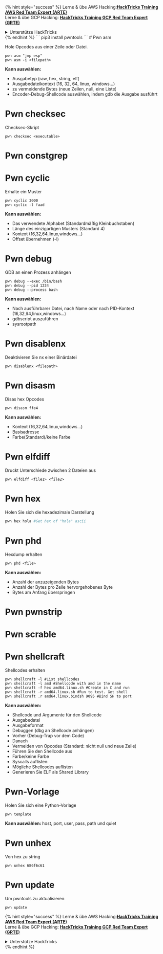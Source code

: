 {% hint style="success" %}
Lerne & übe AWS Hacking:<img src="/.gitbook/assets/arte.png" alt="" data-size="line">[**HackTricks Training AWS Red Team Expert (ARTE)**](https://training.hacktricks.xyz/courses/arte)<img src="/.gitbook/assets/arte.png" alt="" data-size="line">\
Lerne & übe GCP Hacking: <img src="/.gitbook/assets/grte.png" alt="" data-size="line">[**HackTricks Training GCP Red Team Expert (GRTE)**<img src="/.gitbook/assets/grte.png" alt="" data-size="line">](https://training.hacktricks.xyz/courses/grte)

<details>

<summary>Unterstütze HackTricks</summary>

* Überprüfe die [**Abonnementpläne**](https://github.com/sponsors/carlospolop)!
* **Tritt der** 💬 [**Discord-Gruppe**](https://discord.gg/hRep4RUj7f) oder der [**Telegram-Gruppe**](https://t.me/peass) bei oder **folge** uns auf **Twitter** 🐦 [**@hacktricks\_live**](https://twitter.com/hacktricks\_live)**.**
* **Teile Hacking-Tricks, indem du PRs zu den** [**HackTricks**](https://github.com/carlospolop/hacktricks) und [**HackTricks Cloud**](https://github.com/carlospolop/hacktricks-cloud) GitHub-Repos einreichst.

</details>
{% endhint %}
```
pip3 install pwntools
```
# Pwn asm

Hole Opcodes aus einer Zeile oder Datei.
```
pwn asm "jmp esp"
pwn asm -i <filepath>
```
**Kann auswählen:**

* Ausgabetyp (raw, hex, string, elf)
* Ausgabedateikontext (16, 32, 64, linux, windows...)
* zu vermeidende Bytes (neue Zeilen, null, eine Liste)
* Encoder-Debug-Shellcode auswählen, indem gdb die Ausgabe ausführt

#  **Pwn checksec**

Checksec-Skript
```
pwn checksec <executable>
```
# Pwn constgrep

# Pwn cyclic

Erhalte ein Muster
```
pwn cyclic 3000
pwn cyclic -l faad
```
**Kann auswählen:**

* Das verwendete Alphabet (Standardmäßig Kleinbuchstaben)
* Länge des einzigartigen Musters (Standard 4)
* Kontext (16,32,64,linux,windows...)
* Offset übernehmen (-l)

# Pwn debug

GDB an einen Prozess anhängen
```
pwn debug --exec /bin/bash
pwn debug --pid 1234
pwn debug --process bash
```
**Kann auswählen:**

* Nach ausführbarer Datei, nach Name oder nach PID-Kontext (16,32,64,linux,windows...)
* gdbscript auszuführen
* sysrootpath

# Pwn disablenx

Deaktivieren Sie nx einer Binärdatei
```
pwn disablenx <filepath>
```
# Pwn disasm

Disas hex Opcodes
```
pwn disasm ffe4
```
**Kann auswählen:**

* Kontext (16,32,64,linux,windows...)
* Basisadresse
* Farbe(Standard)/keine Farbe

# Pwn elfdiff

Druckt Unterschiede zwischen 2 Dateien aus
```
pwn elfdiff <file1> <file2>
```
# Pwn hex

Holen Sie sich die hexadezimale Darstellung
```bash
pwn hex hola #Get hex of "hola" ascii
```
# Pwn phd

Hexdump erhalten
```
pwn phd <file>
```
**Kann auswählen:**

* Anzahl der anzuzeigenden Bytes
* Anzahl der Bytes pro Zeile hervorgehobenes Byte
* Bytes am Anfang überspringen

# Pwn pwnstrip

# Pwn scrable

# Pwn shellcraft

Shellcodes erhalten
```
pwn shellcraft -l #List shellcodes
pwn shellcraft -l amd #Shellcode with amd in the name
pwn shellcraft -f hex amd64.linux.sh #Create in C and run
pwn shellcraft -r amd64.linux.sh #Run to test. Get shell
pwn shellcraft .r amd64.linux.bindsh 9095 #Bind SH to port
```
**Kann auswählen:**

* Shellcode und Argumente für den Shellcode
* Ausgabedatei
* Ausgabeformat
* Debuggen (dbg an Shellcode anhängen)
* Vorher (Debug-Trap vor dem Code)
* Danach
* Vermeiden von Opcodes (Standard: nicht null und neue Zeile)
* Führen Sie den Shellcode aus
* Farbe/keine Farbe
* Syscalls auflisten
* Mögliche Shellcodes auflisten
* Generieren Sie ELF als Shared Library

# Pwn-Vorlage

Holen Sie sich eine Python-Vorlage
```
pwn template
```
**Kann auswählen:** host, port, user, pass, path und quiet

# Pwn unhex

Von hex zu string
```
pwn unhex 686f6c61
```
# Pwn update

Um pwntools zu aktualisieren
```
pwn update
```
{% hint style="success" %}
Lerne & übe AWS Hacking:<img src="/.gitbook/assets/arte.png" alt="" data-size="line">[**HackTricks Training AWS Red Team Expert (ARTE)**](https://training.hacktricks.xyz/courses/arte)<img src="/.gitbook/assets/arte.png" alt="" data-size="line">\
Lerne & übe GCP Hacking: <img src="/.gitbook/assets/grte.png" alt="" data-size="line">[**HackTricks Training GCP Red Team Expert (GRTE)**<img src="/.gitbook/assets/grte.png" alt="" data-size="line">](https://training.hacktricks.xyz/courses/grte)

<details>

<summary>Unterstütze HackTricks</summary>

* Überprüfe die [**Abonnementpläne**](https://github.com/sponsors/carlospolop)!
* **Tritt der** 💬 [**Discord-Gruppe**](https://discord.gg/hRep4RUj7f) oder der [**Telegram-Gruppe**](https://t.me/peass) bei oder **folge** uns auf **Twitter** 🐦 [**@hacktricks\_live**](https://twitter.com/hacktricks\_live)**.**
* **Teile Hacking-Tricks, indem du PRs zu den** [**HackTricks**](https://github.com/carlospolop/hacktricks) und [**HackTricks Cloud**](https://github.com/carlospolop/hacktricks-cloud) GitHub-Repos einreichst.

</details>
{% endhint %}

